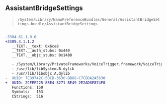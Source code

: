 ## AssistantBridgeSettings

> `/System/Library/NanoPreferenceBundles/General/AssistantBridgeSettings.bundle/AssistantBridgeSettings`

```diff

-3304.61.1.0.0
+3305.4.1.1.2
   __TEXT.__text: 0x6ce8
   __TEXT.__auth_stubs: 0x440
   __TEXT.__objc_stubs: 0x1480

   - /System/Library/PrivateFrameworks/VoiceTrigger.framework/VoiceTrigger
   - /usr/lib/libSystem.B.dylib
   - /usr/lib/libobjc.A.dylib
-  UUID: 7E89742C-5DCB-3630-BB88-C7CBDA2A5630
+  UUID: 2CFEF225-88E4-3271-8E49-2E2AD8E874F0
   Functions: 150
   Symbols:   153
   CStrings:  516

```
